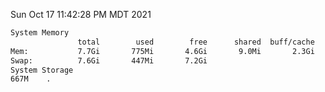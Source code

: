 Sun Oct 17 11:42:28 PM MDT 2021
```bash
System Memory
               total        used        free      shared  buff/cache   available
Mem:           7.7Gi       775Mi       4.6Gi       9.0Mi       2.3Gi       6.6Gi
Swap:          7.6Gi       447Mi       7.2Gi
System Storage
667M	.
```
```bash
